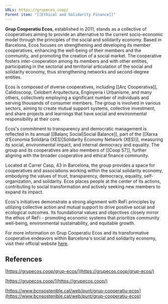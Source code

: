 ```yaml
---
URLs: https://grupecos.coop/
Parent item: "[[Ethical and Solidarity Finance]]"
---
```

**Grup Cooperatiu Ecos**, established in 2011, stands as a collective of cooperatives aiming to provide an alternative to the current socio-economic model through the principles of the social and solidarity economy. Based in Barcelona, Ecos focuses on strengthening and developing its member cooperatives, enhancing the well-being of their members and the community, and promoting the creation of a social market. The cooperative fosters inter-cooperation among its members and with other entities, participating in the sectorial and territorial articulation of the social and solidarity economy, thus strengthening networks and second-degree entities.

Ecos is composed of diverse cooperatives, including [[Arç Cooperativa]], Calidoscoop, Celobert Arquitectura, Enginyeria i Urbanisme, and many others, collectively employing a significant number of individuals and serving thousands of consumer members. The group is involved in various sectors, aiming to create mutual support systems, collective investment, and share projects and learnings that have social and environmental responsibility at their core.

Ecos's commitment to transparency and democratic management is reflected in its annual [[Balanç Social|Social Balance]], part of the [[Xarxa d'Economia Solidària (XES)|Solidarity Economy Network (XES)]], measuring its social, environmental impact, and internal democracy and equality. The group and its cooperatives are also members of [[Coop 57]], further aligning with the broader cooperative and ethical finance community.

Located at Carrer Casp, 43 in Barcelona, the group provides a space for cooperatives and associations working within the social solidarity economy, embodying the values of trust, transparency, democracy, equality, self-organization, and solidarity. Ecos places people at the center of its actions, contributing to social transformation and actively seeking new members to expand its impact.

Ecos's initiatives demonstrate a strong alignment with ReFi principles by utilizing collective action and mutual support to drive positive social and ecological outcomes. Its foundational values and objectives closely mirror the ethos of ReFi - promoting economic systems that prioritize community well-being, environmental sustainability, and equitable growth.

For more information on Grup Cooperatiu Ecos and its transformative cooperative endeavors within Barcelona's social and solidarity economy, visit their official website [here](http://www.grupecos.coop/).

## References

[https://grupecos.coop/grup-ecos/](https://grupecos.coop/grup-ecos/)

[https://grupecos.coop/](https://grupecos.coop/)

[https://www.bcnsostenible.cat/web/punt/grup-cooperatiu-ecos](https://www.bcnsostenible.cat/web/punt/grup-cooperatiu-ecos)